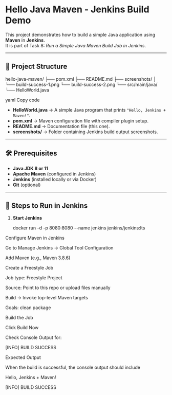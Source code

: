 # Hello Java Maven - Jenkins Build Demo

This project demonstrates how to build a simple Java application using **Maven** in **Jenkins**.  
It is part of Task 8: *Run a Simple Java Maven Build Job in Jenkins*.

---

## 📂 Project Structure
hello-java-maven/
├── pom.xml
├── README.md
├── screenshots/
│ └── build-success-1.png
  └── build-success-2.png
└── src/main/java/
└── HelloWorld.java

yaml
Copy code

- **HelloWorld.java** → A simple Java program that prints `"Hello, Jenkins + Maven!"`.  
- **pom.xml** → Maven configuration file with compiler plugin setup.  
- **README.md** → Documentation file (this one).  
- **screenshots/** → Folder containing Jenkins build output screenshots.  

---

## 🛠 Prerequisites
- **Java JDK 8 or 11**  
- **Apache Maven** (configured in Jenkins)  
- **Jenkins** (installed locally or via Docker)  
- **Git** (optional)  

---

## 🚀 Steps to Run in Jenkins

1. **Start Jenkins**  
   
   docker run -d -p 8080:8080 --name jenkins jenkins/jenkins:lts
   
Configure Maven in Jenkins

Go to Manage Jenkins → Global Tool Configuration

Add Maven (e.g., Maven 3.8.6)

Create a Freestyle Job

Job type: Freestyle Project

Source: Point to this repo or upload files manually

Build → Invoke top-level Maven targets

Goals: clean package

Build the Job

Click Build Now

Check Console Output for:

[INFO] BUILD SUCCESS

Expected Output

When the build is successful, the console output should include

Hello, Jenkins + Maven!

[INFO] BUILD SUCCESS
